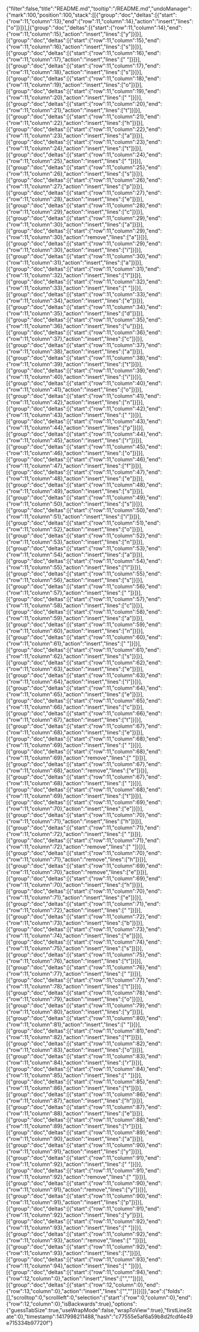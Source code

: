 {"filter":false,"title":"README.md","tooltip":"/README.md","undoManager":{"mark":100,"position":100,"stack":[[{"group":"doc","deltas":[{"start":{"row":11,"column":13},"end":{"row":11,"column":14},"action":"insert","lines":["o"]}]}],[{"group":"doc","deltas":[{"start":{"row":11,"column":14},"end":{"row":11,"column":15},"action":"insert","lines":["y"]}]}],[{"group":"doc","deltas":[{"start":{"row":11,"column":15},"end":{"row":11,"column":16},"action":"insert","lines":["s"]}]}],[{"group":"doc","deltas":[{"start":{"row":11,"column":16},"end":{"row":11,"column":17},"action":"insert","lines":[" "]}]}],[{"group":"doc","deltas":[{"start":{"row":11,"column":17},"end":{"row":11,"column":18},"action":"insert","lines":["s"]}]}],[{"group":"doc","deltas":[{"start":{"row":11,"column":18},"end":{"row":11,"column":19},"action":"insert","lines":["o"]}]}],[{"group":"doc","deltas":[{"start":{"row":11,"column":19},"end":{"row":11,"column":20},"action":"insert","lines":[" "]}]}],[{"group":"doc","deltas":[{"start":{"row":11,"column":20},"end":{"row":11,"column":21},"action":"insert","lines":["t"]}]}],[{"group":"doc","deltas":[{"start":{"row":11,"column":21},"end":{"row":11,"column":22},"action":"insert","lines":["h"]}]}],[{"group":"doc","deltas":[{"start":{"row":11,"column":22},"end":{"row":11,"column":23},"action":"insert","lines":["a"]}]}],[{"group":"doc","deltas":[{"start":{"row":11,"column":23},"end":{"row":11,"column":24},"action":"insert","lines":["t"]}]}],[{"group":"doc","deltas":[{"start":{"row":11,"column":24},"end":{"row":11,"column":25},"action":"insert","lines":[" "]}]}],[{"group":"doc","deltas":[{"start":{"row":11,"column":25},"end":{"row":11,"column":26},"action":"insert","lines":["s"]}]}],[{"group":"doc","deltas":[{"start":{"row":11,"column":26},"end":{"row":11,"column":27},"action":"insert","lines":["p"]}]}],[{"group":"doc","deltas":[{"start":{"row":11,"column":27},"end":{"row":11,"column":28},"action":"insert","lines":["e"]}]}],[{"group":"doc","deltas":[{"start":{"row":11,"column":28},"end":{"row":11,"column":29},"action":"insert","lines":["c"]}]}],[{"group":"doc","deltas":[{"start":{"row":11,"column":29},"end":{"row":11,"column":30},"action":"insert","lines":["a"]}]}],[{"group":"doc","deltas":[{"start":{"row":11,"column":29},"end":{"row":11,"column":30},"action":"remove","lines":["a"]}]}],[{"group":"doc","deltas":[{"start":{"row":11,"column":29},"end":{"row":11,"column":30},"action":"insert","lines":["i"]}]}],[{"group":"doc","deltas":[{"start":{"row":11,"column":30},"end":{"row":11,"column":31},"action":"insert","lines":["a"]}]}],[{"group":"doc","deltas":[{"start":{"row":11,"column":31},"end":{"row":11,"column":32},"action":"insert","lines":["l"]}]}],[{"group":"doc","deltas":[{"start":{"row":11,"column":32},"end":{"row":11,"column":33},"action":"insert","lines":[" "]}]}],[{"group":"doc","deltas":[{"start":{"row":11,"column":33},"end":{"row":11,"column":34},"action":"insert","lines":["e"]}]}],[{"group":"doc","deltas":[{"start":{"row":11,"column":34},"end":{"row":11,"column":35},"action":"insert","lines":["d"]}]}],[{"group":"doc","deltas":[{"start":{"row":11,"column":35},"end":{"row":11,"column":36},"action":"insert","lines":["u"]}]}],[{"group":"doc","deltas":[{"start":{"row":11,"column":36},"end":{"row":11,"column":37},"action":"insert","lines":["c"]}]}],[{"group":"doc","deltas":[{"start":{"row":11,"column":37},"end":{"row":11,"column":38},"action":"insert","lines":["a"]}]}],[{"group":"doc","deltas":[{"start":{"row":11,"column":38},"end":{"row":11,"column":39},"action":"insert","lines":["t"]}]}],[{"group":"doc","deltas":[{"start":{"row":11,"column":39},"end":{"row":11,"column":40},"action":"insert","lines":["i"]}]}],[{"group":"doc","deltas":[{"start":{"row":11,"column":40},"end":{"row":11,"column":41},"action":"insert","lines":["o"]}]}],[{"group":"doc","deltas":[{"start":{"row":11,"column":41},"end":{"row":11,"column":42},"action":"insert","lines":["n"]}]}],[{"group":"doc","deltas":[{"start":{"row":11,"column":42},"end":{"row":11,"column":43},"action":"insert","lines":[" "]}]}],[{"group":"doc","deltas":[{"start":{"row":11,"column":43},"end":{"row":11,"column":44},"action":"insert","lines":["p"]}]}],[{"group":"doc","deltas":[{"start":{"row":11,"column":44},"end":{"row":11,"column":45},"action":"insert","lines":["r"]}]}],[{"group":"doc","deltas":[{"start":{"row":11,"column":45},"end":{"row":11,"column":46},"action":"insert","lines":["o"]}]}],[{"group":"doc","deltas":[{"start":{"row":11,"column":46},"end":{"row":11,"column":47},"action":"insert","lines":["f"]}]}],[{"group":"doc","deltas":[{"start":{"row":11,"column":47},"end":{"row":11,"column":48},"action":"insert","lines":["e"]}]}],[{"group":"doc","deltas":[{"start":{"row":11,"column":48},"end":{"row":11,"column":49},"action":"insert","lines":["s"]}]}],[{"group":"doc","deltas":[{"start":{"row":11,"column":49},"end":{"row":11,"column":50},"action":"insert","lines":["s"]}]}],[{"group":"doc","deltas":[{"start":{"row":11,"column":50},"end":{"row":11,"column":51},"action":"insert","lines":["i"]}]}],[{"group":"doc","deltas":[{"start":{"row":11,"column":51},"end":{"row":11,"column":52},"action":"insert","lines":["o"]}]}],[{"group":"doc","deltas":[{"start":{"row":11,"column":52},"end":{"row":11,"column":53},"action":"insert","lines":["n"]}]}],[{"group":"doc","deltas":[{"start":{"row":11,"column":53},"end":{"row":11,"column":54},"action":"insert","lines":["a"]}]}],[{"group":"doc","deltas":[{"start":{"row":11,"column":54},"end":{"row":11,"column":55},"action":"insert","lines":["l"]}]}],[{"group":"doc","deltas":[{"start":{"row":11,"column":55},"end":{"row":11,"column":56},"action":"insert","lines":["s"]}]}],[{"group":"doc","deltas":[{"start":{"row":11,"column":56},"end":{"row":11,"column":57},"action":"insert","lines":[" "]}]}],[{"group":"doc","deltas":[{"start":{"row":11,"column":57},"end":{"row":11,"column":58},"action":"insert","lines":["c"]}]}],[{"group":"doc","deltas":[{"start":{"row":11,"column":58},"end":{"row":11,"column":59},"action":"insert","lines":["a"]}]}],[{"group":"doc","deltas":[{"start":{"row":11,"column":59},"end":{"row":11,"column":60},"action":"insert","lines":["n"]}]}],[{"group":"doc","deltas":[{"start":{"row":11,"column":60},"end":{"row":11,"column":61},"action":"insert","lines":[" "]}]}],[{"group":"doc","deltas":[{"start":{"row":11,"column":61},"end":{"row":11,"column":62},"action":"insert","lines":["s"]}]}],[{"group":"doc","deltas":[{"start":{"row":11,"column":62},"end":{"row":11,"column":63},"action":"insert","lines":["e"]}]}],[{"group":"doc","deltas":[{"start":{"row":11,"column":63},"end":{"row":11,"column":64},"action":"insert","lines":["l"]}]}],[{"group":"doc","deltas":[{"start":{"row":11,"column":64},"end":{"row":11,"column":65},"action":"insert","lines":["e"]}]}],[{"group":"doc","deltas":[{"start":{"row":11,"column":65},"end":{"row":11,"column":66},"action":"insert","lines":["c"]}]}],[{"group":"doc","deltas":[{"start":{"row":11,"column":66},"end":{"row":11,"column":67},"action":"insert","lines":["t"]}]}],[{"group":"doc","deltas":[{"start":{"row":11,"column":67},"end":{"row":11,"column":68},"action":"insert","lines":["e"]}]}],[{"group":"doc","deltas":[{"start":{"row":11,"column":68},"end":{"row":11,"column":69},"action":"insert","lines":[" "]}]}],[{"group":"doc","deltas":[{"start":{"row":11,"column":68},"end":{"row":11,"column":69},"action":"remove","lines":[" "]}]}],[{"group":"doc","deltas":[{"start":{"row":11,"column":67},"end":{"row":11,"column":68},"action":"remove","lines":["e"]}]}],[{"group":"doc","deltas":[{"start":{"row":11,"column":67},"end":{"row":11,"column":68},"action":"insert","lines":[" "]}]}],[{"group":"doc","deltas":[{"start":{"row":11,"column":68},"end":{"row":11,"column":69},"action":"insert","lines":["t"]}]}],[{"group":"doc","deltas":[{"start":{"row":11,"column":69},"end":{"row":11,"column":70},"action":"insert","lines":["e"]}]}],[{"group":"doc","deltas":[{"start":{"row":11,"column":70},"end":{"row":11,"column":71},"action":"insert","lines":["h"]}]}],[{"group":"doc","deltas":[{"start":{"row":11,"column":71},"end":{"row":11,"column":72},"action":"insert","lines":[" "]}]}],[{"group":"doc","deltas":[{"start":{"row":11,"column":71},"end":{"row":11,"column":72},"action":"remove","lines":[" "]}]}],[{"group":"doc","deltas":[{"start":{"row":11,"column":70},"end":{"row":11,"column":71},"action":"remove","lines":["h"]}]}],[{"group":"doc","deltas":[{"start":{"row":11,"column":69},"end":{"row":11,"column":70},"action":"remove","lines":["e"]}]}],[{"group":"doc","deltas":[{"start":{"row":11,"column":69},"end":{"row":11,"column":70},"action":"insert","lines":["h"]}]}],[{"group":"doc","deltas":[{"start":{"row":11,"column":70},"end":{"row":11,"column":71},"action":"insert","lines":["e"]}]}],[{"group":"doc","deltas":[{"start":{"row":11,"column":71},"end":{"row":11,"column":72},"action":"insert","lines":[" "]}]}],[{"group":"doc","deltas":[{"start":{"row":11,"column":72},"end":{"row":11,"column":73},"action":"insert","lines":["b"]}]}],[{"group":"doc","deltas":[{"start":{"row":11,"column":73},"end":{"row":11,"column":74},"action":"insert","lines":["e"]}]}],[{"group":"doc","deltas":[{"start":{"row":11,"column":74},"end":{"row":11,"column":75},"action":"insert","lines":["s"]}]}],[{"group":"doc","deltas":[{"start":{"row":11,"column":75},"end":{"row":11,"column":76},"action":"insert","lines":["t"]}]}],[{"group":"doc","deltas":[{"start":{"row":11,"column":76},"end":{"row":11,"column":77},"action":"insert","lines":[" "]}]}],[{"group":"doc","deltas":[{"start":{"row":11,"column":77},"end":{"row":11,"column":78},"action":"insert","lines":["t"]}]}],[{"group":"doc","deltas":[{"start":{"row":11,"column":78},"end":{"row":11,"column":79},"action":"insert","lines":["o"]}]}],[{"group":"doc","deltas":[{"start":{"row":11,"column":79},"end":{"row":11,"column":80},"action":"insert","lines":["y"]}]}],[{"group":"doc","deltas":[{"start":{"row":11,"column":80},"end":{"row":11,"column":81},"action":"insert","lines":[" "]}]}],[{"group":"doc","deltas":[{"start":{"row":11,"column":81},"end":{"row":11,"column":82},"action":"insert","lines":["f"]}]}],[{"group":"doc","deltas":[{"start":{"row":11,"column":82},"end":{"row":11,"column":83},"action":"insert","lines":["o"]}]}],[{"group":"doc","deltas":[{"start":{"row":11,"column":83},"end":{"row":11,"column":84},"action":"insert","lines":["r"]}]}],[{"group":"doc","deltas":[{"start":{"row":11,"column":84},"end":{"row":11,"column":85},"action":"insert","lines":[" "]}]}],[{"group":"doc","deltas":[{"start":{"row":11,"column":85},"end":{"row":11,"column":86},"action":"insert","lines":["t"]}]}],[{"group":"doc","deltas":[{"start":{"row":11,"column":86},"end":{"row":11,"column":87},"action":"insert","lines":["h"]}]}],[{"group":"doc","deltas":[{"start":{"row":11,"column":87},"end":{"row":11,"column":88},"action":"insert","lines":["e"]}]}],[{"group":"doc","deltas":[{"start":{"row":11,"column":88},"end":{"row":11,"column":89},"action":"insert","lines":["r"]}]}],[{"group":"doc","deltas":[{"start":{"row":11,"column":89},"end":{"row":11,"column":90},"action":"insert","lines":["a"]}]}],[{"group":"doc","deltas":[{"start":{"row":11,"column":90},"end":{"row":11,"column":91},"action":"insert","lines":["y"]}]}],[{"group":"doc","deltas":[{"start":{"row":11,"column":91},"end":{"row":11,"column":92},"action":"insert","lines":[" "]}]}],[{"group":"doc","deltas":[{"start":{"row":11,"column":91},"end":{"row":11,"column":92},"action":"remove","lines":[" "]}]}],[{"group":"doc","deltas":[{"start":{"row":11,"column":90},"end":{"row":11,"column":91},"action":"remove","lines":["y"]}]}],[{"group":"doc","deltas":[{"start":{"row":11,"column":90},"end":{"row":11,"column":91},"action":"insert","lines":["p"]}]}],[{"group":"doc","deltas":[{"start":{"row":11,"column":91},"end":{"row":11,"column":92},"action":"insert","lines":["y"]}]}],[{"group":"doc","deltas":[{"start":{"row":11,"column":92},"end":{"row":11,"column":93},"action":"insert","lines":[" "]}]}],[{"group":"doc","deltas":[{"start":{"row":11,"column":92},"end":{"row":11,"column":93},"action":"remove","lines":[" "]}]}],[{"group":"doc","deltas":[{"start":{"row":11,"column":92},"end":{"row":11,"column":93},"action":"insert","lines":["."]}]}],[{"group":"doc","deltas":[{"start":{"row":11,"column":93},"end":{"row":11,"column":94},"action":"insert","lines":[" "]}]}],[{"group":"doc","deltas":[{"start":{"row":11,"column":94},"end":{"row":12,"column":0},"action":"insert","lines":["",""]}]}],[{"group":"doc","deltas":[{"start":{"row":12,"column":0},"end":{"row":13,"column":0},"action":"insert","lines":["",""]}]}]]},"ace":{"folds":[],"scrolltop":0,"scrollleft":0,"selection":{"start":{"row":0,"column":0},"end":{"row":12,"column":0},"isBackwards":true},"options":{"guessTabSize":true,"useWrapMode":false,"wrapToView":true},"firstLineState":0},"timestamp":1417998211488,"hash":"c77555e5af6a59b8d2fcdf4e49e715334b97720f"}